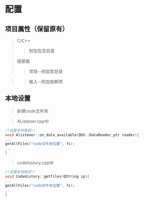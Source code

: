 # 配置

项目属性（保留原有）
--------
> C/C++
>> 附加包含目录

> 链接器
>> 常规--附加库目录

>> 输入--附加依赖项

本地设置
--------
>新建code文件夹

>AListener.cpp中
```c++
/*设置本地路径*/
void Alistener::on_data_available(DDS::DataReader_ptr reader){
...
getAllFiles("code文件夹位置", fs);
...
}
```

>codehistory.cpp中
```c++
/*设置本地路径*/
void CodeHistory::getfiles(QString ip){
...
getAllFiles("code文件夹位置", fs);
...
}
```
